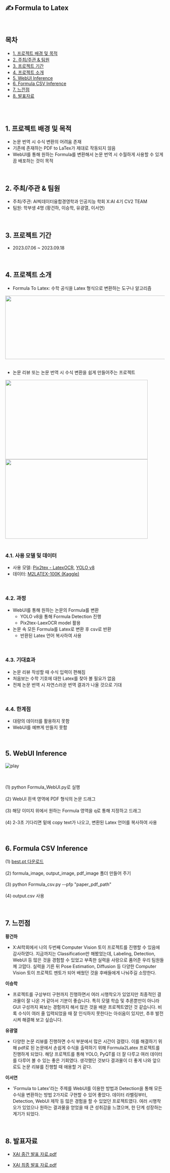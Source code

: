 ## ✍️ Formula to Latex
<br>

## 목차

- [1. 프로젝트 배경 및 목적](#프로젝트-배경-및-목적)
- [2. 주최/주관 & 팀원](#주최/주관-&-팀원)
- [3. 프로젝트 기간](#프로젝트-기간)
- [4. 프로젝트 소개](#프로젝트-소개)
- [5. WebUI Inference](#WebUI-Inference)
- [6. Formula CSV Inference](#Formula-CSV-Inference)
- [7. 느낀점](#느낀점)
- [8. 발표자료](#발표자료)

<br>
<br>


## 1. 프로젝트 배경 및 목적

- 논문 번역 시 수식 변환의 어려움 존재
- 기존에 존재하는 PDF to LaTex가 제대로 작동되지 않음
- WebUI를 통해 원하는 Formula를 변환해서 논문 번역 시 수월하게 사용할 수 있게끔 배포하는 것이 목적

<br>

## 2. 주최/주관 & 팀원

- 주최/주관: AI빅데이터융합경영학과 인공지능 학회 X:AI 4기 CV2 TEAM
- 팀원: 학부생 4명 (황건하, 이승학, 유광열, 이서연)

<br>

## 3. 프로젝트 기간

- 2023.07.06 ~ 2023.09.18

<br>

## 4. 프로젝트 소개
- Formula To Latex: 수학 공식을 Latex 형식으로 변환하는 도구나 알고리즘
<img src="https://github.com/SeoYeonnLee/Formula-To-Latex/assets/105186555/5f1bfb20-ce2a-4359-97bc-117113b6539a.png" width="600" height="200"/>
<br>
<br>

- 논문 리뷰 또는 논문 번역 시 수식 변환을 쉽게 만들어주는 프로젝트
<img src="https://github.com/SeoYeonnLee/Formula-To-Latex/assets/105186555/f0625b91-1129-45ad-9392-33d31f9cb10b.png" width="450" height="250"/>
<img src="https://github.com/SeoYeonnLee/Formula-To-Latex/assets/105186555/baabfa9a-dba5-4df4-ac24-b5f407c05788.png" width="450" height="250"/>
<br>
<br>

### 4.1. 사용 모델 및 데이터
- 사용 모델: [Pix2tex - LatexOCR](https://github.com/lukas-blecher/LaTeX-OCR), [YOLO v8](https://github.com/HumanSignal/labelImg)
- 데이터: [M2LATEX-100K (Kaggle)](https://www.kaggle.com/datasets/shahrukhkhan/im2latex100k)
<br>

### 4.2. 과정
- WebUI를 통해 원하는 논문의 Formula를 변환
    - YOLO v8을 통해 Formula Detection 진행
    - Pix2tex-LaexOCR model 활용
- 논문 속 모든 Formula를 Latex로 변환 후 csv로 반환
    - 반환된 Latex 언어 복사하여 사용
<br>

### 4.3. 기대효과
* 논문 리뷰 작성할 때 수식 입력이 편해짐
* 처음보는 수학 기호에 대한 Latex를 찾아 볼 필요가 없음
* 전체 논문 번역 시 자연스러운 번역 결과가 나올 것으로 기대
<br>

### 4.4. 한계점
- 대량의 데이터를 활용하지 못함
- WebUI를 예쁘게 만들지 못함
<br>

## 5. WebUI Inference
![play](https://github.com/X-AI-eXtension-Artificial-Intelligence/4th-ADV-SESSION/assets/97331900/a5b42e61-616e-4c29-81ce-01db58071d38)
<br>
<br>
<br>

(1) python Formula_WebUI.py로 실행
<br>
<br>
(2) WebUI 흰색 영역에 PDF 형식의 논문 드래그
<br>
<br>
(3) 해당 이미지 위에서 원하는 Formula 영역을 q로 통해 지정하고 드래그
<br>
<br>
(4) 2-3초 기다리면 밑에 copy text가 나오고, 변환된 Latex 언어를 복사하여 사용

<br>

## 6. Formula CSV Inference

(1) <a href="https://drive.google.com/file/d/1tCwXJIUm3YN_GQMrcpkWb7w-mw3s7aq5/view?usp=sharing">best.pt 다운로드</a>
<br>
<br>
(2) formula_image, output_image, pdf_image 폴더 만들어 주기
<br>
<br>
(3) python Formula_csv.py --pfp "paper_pdf_path"
<br>
<br>
(4) output.csv 사용

<br>

## 7. 느낀점

**황건하**
- X:AI학회에서 나의 두번째 Computer Vision 토이 프로젝트를 진행할 수 있음에 감사하였다. 지금까지는 Classification만 해봤었는데, Labeling, Detection, WebUI 등 많은 것을 경험할 수 있었고 부족한 실력을 사랑으로 품어준 우리 팀원들께 고맙다. 실력을 기른 뒤 Pose Estimation, Diffusion 등 다양한 Computer Vision 토이 프로젝트 멘토가 되어 배웠던 것을 후배들에게 나눠주길 소망한다.

**이승학**
- 프로젝트를 구상부터 구현까지 진행하면서 여러 시행착오가 있었지만 최종적인 결과물이 잘 나온 거 같아서 기분이 좋습니다. 특히 모델 학습 및 추론뿐만이 아니라 GUI 구성까지 짜보는 경험까지 해서 많은 것을 배운 프로젝트였던 것 같습니다. 비록 수식이 여러 줄 입력되었을 때 잘 인식하지 못한다는 아쉬움이 있지만, 추후 발전시켜 해결해 보고 싶습니다.

**유광열**
- 다양한 논문 리뷰를 진행하면 수식 부분에서 많은 시간이 걸렸다. 이를 해결하기 위해 pdf로 된 논문에서 손쉽게 수식을 출력하기 위해 Formula2Latex 프로젝트를 진행하게 되었다. 해당 프로젝트를 통해 YOLO, PyQT를 더 잘 다루고 여러 데이터를 다루어 볼 수 있는 좋은 기회였다. 생각했던 것보다 결과물이 더 좋게 나와 앞으로도 논문 리뷰를 진행할 때 애용할 거 같다.

**이서연**
- 'Formula to Latex'라는 주제를 WebUI를 이용한 방법과 Detection을 통해  모든 수식을 변환하는 방법 2가지로 구현할 수 있어 좋았다. 데이터 라벨링부터, Detection, WebUI 제작 등 많은 경험을 할 수 있었던 프로젝트였다. 여러 시행착오가 있었으나 원하는 결과물을 얻었을 때 큰 성취감을 느꼈으며, 한 단계 성장하는 계기가 되었다.
<br>

## 8. 발표자료

- <a href="https://github.com/X-AI-eXtension-Artificial-Intelligence/4th-ADV-SESSION/blob/main/TeamCV2/doc/XAI%20%E1%84%8C%E1%85%AE%E1%86%BC%E1%84%80%E1%85%A1%E1%86%AB%20%E1%84%87%E1%85%A1%E1%86%AF%E1%84%91%E1%85%AD%20%E1%84%8C%E1%85%A1%E1%84%85%E1%85%AD.pdf">XAI 중간 발표 자료.pdf</a>

- <a href="https://github.com/X-AI-eXtension-Artificial-Intelligence/4th-ADV-SESSION/blob/main/TeamCV2/doc/XAI%20%E1%84%8E%E1%85%AC%E1%84%8C%E1%85%A9%E1%86%BC%20%E1%84%87%E1%85%A1%E1%86%AF%E1%84%91%E1%85%AD%20%E1%84%8C%E1%85%A1%E1%84%85%E1%85%AD.pdf">XAI 최종 발표 자료.pdf</a>







